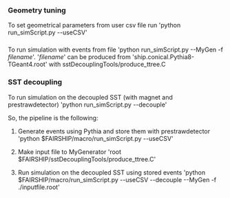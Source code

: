 ### Geometry tuning

To set geometrical parameters from user csv file run 'python run\_simScript.py --useCSV'

### 

To run simulation with events from file 'python run\_simScript.py --MyGen -f _filename_'.
'_filename_' can be produced from 'ship.conical.Pythia8-TGeant4.root' with sstDecouplingTools/produce\_ttree.C

### SST decoupling

To run simulation on the decoupled SST (with magnet and prestrawdetector) 'python run\_simScript.py --decouple'


So, the pipeline is the following:

1. Generate events using Pythia and store them with prestrawdetector
'python $FAIRSHIP/macro/run\_simScript.py --useCSV'

2. Make input file to MyGenerator
'root $FAIRSHIP/sstDecouplingTools/produce\_ttree.C'

3. Run simulation on the decoupled SST using stored events
'python $FAIRSHIP/macro/run\_simScript.py --useCSV --decouple --MyGen -f ./inputfile.root'



